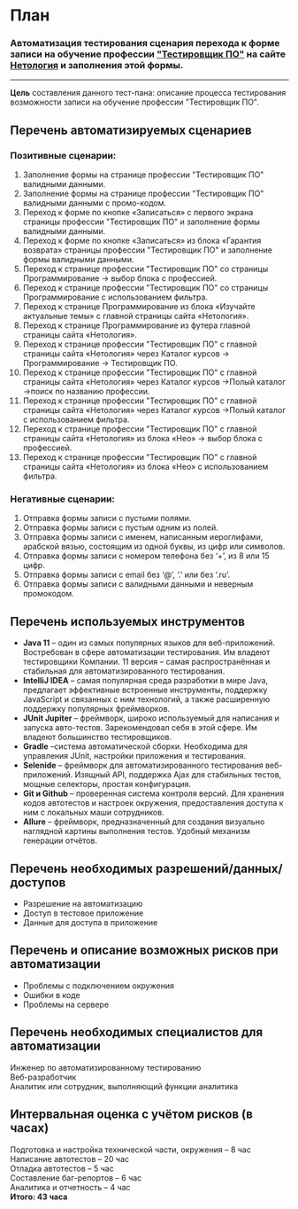 # План # 
### Автоматизация тестирования сценария перехода к форме записи на обучение профессии ["Тестировщик ПО"](https://netology.ru/programs/qa) на сайте [Нетология](https://netology.ru/) и заполнения этой формы. ###
***
**Цель** составления данного тест-пана: описание процесса тестирования возможности записи на обучение профессии "Тестировщик ПО".

## Перечень автоматизируемых сценариев ##

### Позитивные сценарии: ###
1.  Заполнение формы на странице профессии "Тестировщик ПО" валидными данными.
1.	Заполнение формы на странице профессии "Тестировщик ПО" валидными данными с промо-кодом.
1.	Переход к форме по кнопке «Записаться» с первого экрана страницы профессии "Тестировщик ПО" и заполнение формы валидными данными.
1.	Переход к форме по кнопке «Записаться» из блока «Гарантия возврата» страницы профессии "Тестировщик ПО" и заполнение формы валидными данными.
1.	Переход к странице профессии "Тестировщик ПО" со страницы Программирование -> выбор блока с профессией.
1.	Переход к странице профессии "Тестировщик ПО" со страницы Программирование с использованием фильтра.
1.	Переход к странице Программирование из блока «Изучайте актуальные темы» с главной страницы сайта «Нетология».
1.	Переход к странице Программирование из футера главной страницы сайта «Нетология».
1.	Переход к странице профессии "Тестировщик ПО" с главной страницы сайта «Нетология» через Каталог курсов -> Программирование -> Тестировщик ПО.
1.	Переход к странице профессии "Тестировщик ПО" с главной страницы сайта «Нетология» через Каталог курсов ->Полый каталог ->поиск по названию профессии.
1.  Переход к странице профессии "Тестировщик ПО" с главной страницы сайта «Нетология» через Каталог курсов ->Полый каталог с использованием фильтра.
1.	Переход к странице профессии "Тестировщик ПО" с главной страницы сайта «Нетология» из блока «Нео» -> выбор блока с профессией.
1.	Переход к странице профессии "Тестировщик ПО" с главной страницы сайта «Нетология» из блока «Нео» с использованием фильтра.

### Негативные сценарии: ###
1.	Отправка формы записи с пустыми полями.
1.	Отправка формы записи с пустым одним из полей.
1.	Отправка формы записи с именем, написанным иероглифами, арабской вязью, состоящим из одной буквы, из цифр или символов.
1.	Отправка формы записи с номером телефона без ‘+’, из 8 или 15 цифр.
1.	Отправка формы записи с email без ‘@’, ‘.’ или без ‘.ru’.
1.	Отправка формы записи с валидными данными и неверным промокодом.

## Перечень используемых инструментов ##
-	**Java 11** – один из самых популярных языков для веб-приложений. Востребован в сфере автоматизации тестирования. Им владеют тестировщики Компании. 11 версия – самая распространённая и стабильная для автоматизированного тестирования.
-	**IntelliJ IDEA** – самая популярная среда разработки в мире Java, предлагает эффективные встроенные инструменты, поддержку JavaScript и связанных с ним технологий, а также расширенную поддержку популярных фреймворков.
-	**JUnit Jupiter** – фреймворк, широко используемый для написания и запуска авто-тестов. Зарекомендовал себя в этой сфере. Им владеют большинство тестировщиков.
-	**Gradle** –система автоматической сборки. Необходима для управления JUnit, настройки приложения и тестирования.
-	**Selenide** – фреймворк для автоматизированного тестирования веб-приложений. Изящный API, поддержка Ajax для стабильных тестов, мощные селекторы, простая конфигурация.
-	**Git и Github** – проверенная система контроля версий. Для хранения кодов автотестов и настроек окружения, предоставления доступа к ним  с локальных маши сотрудников.
-	**Allure** – фреймворк, предназначенный для создания визуально наглядной картины выполнения тестов. Удобный механизм генерации отчётов.

## Перечень необходимых разрешений/данных/доступов ##
-	Разрешение на автоматизацию
-	Доступ в тестовое приложение
-	Данные для доступа в приложение

## Перечень и описание возможных рисков при автоматизации ##
-	Проблемы с подключением окружения
-	Ошибки в коде
-	Проблемы на сервере

## Перечень необходимых специалистов для автоматизации ##
Инженер по автоматизированному тестированию  
Веб-разработчик  
Аналитик или сотрудник, выполняющий функции аналитика  

## Интервальная оценка с учётом рисков (в часах) ##
Подготовка и настройка технической части, окружения – 8 час   
Написание автотестов – 20 час   
Отладка автотестов – 5 час  
Составление баг-репортов – 6 час   
Аналитика и отчетность – 4 чаc  
**Итого: 43 часа**

